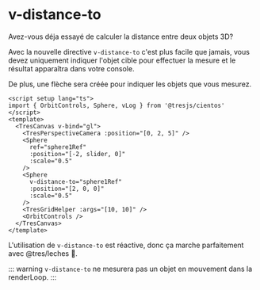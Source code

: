 # v-distance-to

Avez-vous déja essayé de calculer la distance entre deux objets 3D?

Avec la nouvelle directive `v-distance-to` c'est plus facile que jamais, vous devez uniquement indiquer l'objet cible pour effectuer la mesure et le résultat apparaîtra dans votre console.

De plus, une flèche sera créée pour indiquer les objets que vous mesurez.

```vue{2,8,13}
<script setup lang="ts">
import { OrbitControls, Sphere, vLog } from '@tresjs/cientos'
</script>
<template>
  <TresCanvas v-bind="gl">
    <TresPerspectiveCamera :position="[0, 2, 5]" />
    <Sphere
      ref="sphere1Ref"
      :position="[-2, slider, 0]"
      :scale="0.5"
    />
    <Sphere
      v-distance-to="sphere1Ref"
      :position="[2, 0, 0]"
      :scale="0.5"
    />
    <TresGridHelper :args="[10, 10]" />
    <OrbitControls />
  </TresCanvas>
</template>
```

L'utilisation de `v-distance-to` est réactive, donc ça marche parfaitement avec @tres/leches 🍰.

::: warning
`v-distance-to` ne mesurera pas un objet en mouvement dans la renderLoop.
:::
